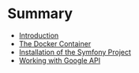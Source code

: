 # Summary

* [Introduction](README.md)
* [The Docker Container](docs/the_docker_container.md)
* [Installation of the Symfony Project](docs/installation_of_the_symfony_project.md)
* [Working with Google API](docs/google_api.md)

